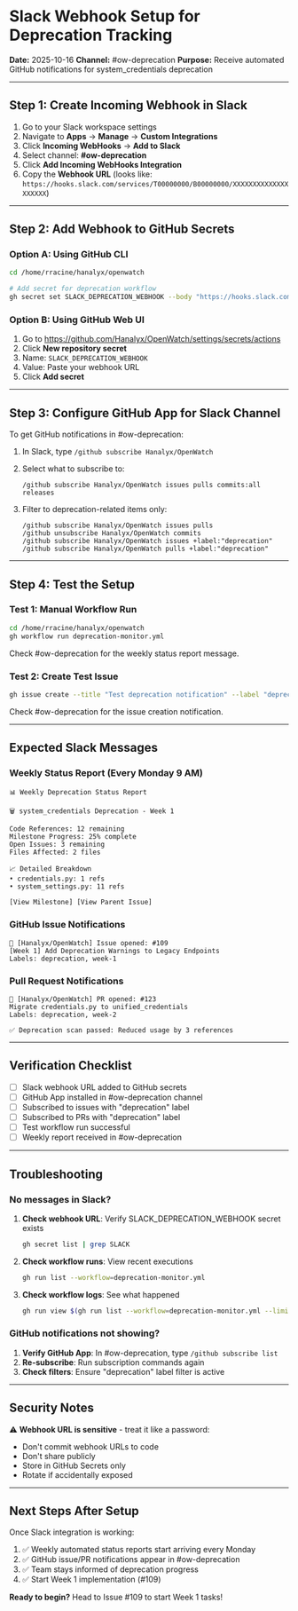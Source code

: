 # Slack Webhook Setup for Deprecation Tracking

**Date:** 2025-10-16
**Channel:** #ow-deprecation
**Purpose:** Receive automated GitHub notifications for system_credentials deprecation

---

## Step 1: Create Incoming Webhook in Slack

1. Go to your Slack workspace settings
2. Navigate to **Apps** → **Manage** → **Custom Integrations**
3. Click **Incoming WebHooks** → **Add to Slack**
4. Select channel: **#ow-deprecation**
5. Click **Add Incoming WebHooks Integration**
6. Copy the **Webhook URL** (looks like: `https://hooks.slack.com/services/T00000000/B00000000/XXXXXXXXXXXXXXXXXXXX`)

---

## Step 2: Add Webhook to GitHub Secrets

### Option A: Using GitHub CLI

```bash
cd /home/rracine/hanalyx/openwatch

# Add secret for deprecation workflow
gh secret set SLACK_DEPRECATION_WEBHOOK --body "https://hooks.slack.com/services/YOUR/WEBHOOK/URL"
```

### Option B: Using GitHub Web UI

1. Go to https://github.com/Hanalyx/OpenWatch/settings/secrets/actions
2. Click **New repository secret**
3. Name: `SLACK_DEPRECATION_WEBHOOK`
4. Value: Paste your webhook URL
5. Click **Add secret**

---

## Step 3: Configure GitHub App for Slack Channel

To get GitHub notifications in #ow-deprecation:

1. In Slack, type `/github subscribe Hanalyx/OpenWatch`
2. Select what to subscribe to:
   ```
   /github subscribe Hanalyx/OpenWatch issues pulls commits:all releases
   ```

3. Filter to deprecation-related items only:
   ```
   /github subscribe Hanalyx/OpenWatch issues pulls
   /github unsubscribe Hanalyx/OpenWatch commits
   /github subscribe Hanalyx/OpenWatch issues +label:"deprecation"
   /github subscribe Hanalyx/OpenWatch pulls +label:"deprecation"
   ```

---

## Step 4: Test the Setup

### Test 1: Manual Workflow Run

```bash
cd /home/rracine/hanalyx/openwatch
gh workflow run deprecation-monitor.yml
```

Check #ow-deprecation for the weekly status report message.

### Test 2: Create Test Issue

```bash
gh issue create --title "Test deprecation notification" --label "deprecation"
```

Check #ow-deprecation for the issue creation notification.

---

## Expected Slack Messages

### Weekly Status Report (Every Monday 9 AM)

```
📊 Weekly Deprecation Status Report

🗑️ system_credentials Deprecation - Week 1

Code References: 12 remaining
Milestone Progress: 25% complete
Open Issues: 3 remaining
Files Affected: 2 files

📈 Detailed Breakdown
• credentials.py: 1 refs
• system_settings.py: 11 refs

[View Milestone] [View Parent Issue]
```

### GitHub Issue Notifications

```
🔔 [Hanalyx/OpenWatch] Issue opened: #109
[Week 1] Add Deprecation Warnings to Legacy Endpoints
Labels: deprecation, week-1
```

### Pull Request Notifications

```
🔔 [Hanalyx/OpenWatch] PR opened: #123
Migrate credentials.py to unified_credentials
Labels: deprecation, week-2

✅ Deprecation scan passed: Reduced usage by 3 references
```

---

## Verification Checklist

- [ ] Slack webhook URL added to GitHub secrets
- [ ] GitHub App installed in #ow-deprecation channel
- [ ] Subscribed to issues with "deprecation" label
- [ ] Subscribed to PRs with "deprecation" label
- [ ] Test workflow run successful
- [ ] Weekly report received in #ow-deprecation

---

## Troubleshooting

### No messages in Slack?

1. **Check webhook URL**: Verify SLACK_DEPRECATION_WEBHOOK secret exists
   ```bash
   gh secret list | grep SLACK
   ```

2. **Check workflow runs**: View recent executions
   ```bash
   gh run list --workflow=deprecation-monitor.yml
   ```

3. **Check workflow logs**: See what happened
   ```bash
   gh run view $(gh run list --workflow=deprecation-monitor.yml --limit 1 --json databaseId --jq '.[0].databaseId')
   ```

### GitHub notifications not showing?

1. **Verify GitHub App**: In #ow-deprecation, type `/github subscribe list`
2. **Re-subscribe**: Run subscription commands again
3. **Check filters**: Ensure "deprecation" label filter is active

---

## Security Notes

⚠️ **Webhook URL is sensitive** - treat it like a password:
- Don't commit webhook URLs to code
- Don't share publicly
- Store in GitHub Secrets only
- Rotate if accidentally exposed

---

## Next Steps After Setup

Once Slack integration is working:

1. ✅ Weekly automated status reports start arriving every Monday
2. ✅ GitHub issue/PR notifications appear in #ow-deprecation
3. ✅ Team stays informed of deprecation progress
4. ✅ Start Week 1 implementation (#109)

**Ready to begin?** Head to Issue #109 to start Week 1 tasks!
